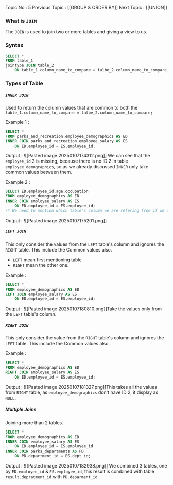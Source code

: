 Topic No : 5
Previous Topic : [[GROUP & ORDER BY]]
Next Topic : [[UNION]]

### What is `JOIN`
The `JOIN` is used to join two or more tables and giving a view to us.
### Syntax

```SQL
SELECT *
FROM table_1
jointype JOIN table_2
	ON table_1.column_name_to_compare = talbe_2.column_name_to_compare;
```
### Types of Table

##### `INNER JOIN`
Used to return the column values that are common to both the ``table_1.column_name_to_compare = talbe_2.column_name_to_compare;``

Example 1 : 
```SQL
SELECT *
FROM parks_and_recreation.employee_demographics AS ED
INNER JOIN parks_and_recreation.employee_salary AS ES
	ON ED.employee_id = ES.employee_id;
```

Output : ![[Pasted image 20250107174312.png]]
We can see that the `employee_id` 2 is missing, because there is no ID 2 in table `employee_demographics`, so as we already discussed `INNER` only take common values between them.

Example 2 :
```SQL
SELECT ED.employee_id,age,occupation
FROM employee_demographics AS ED
INNER JOIN employee_salary AS ES
	ON ED.employee_id = ES.employee_id;
/* We need to mention which table's column we are refering from if we are handling two columns with same name from different tables
```

Output : 
![[Pasted image 20250107175201.png]]

##### `LEFT JOIN`
This only consider the values from the `LEFT` table's column and ignores the `RIGHT` table. This include the Common values also.
- `LEFT` mean first mentioning table
- `RIGHT` mean the other one.

Example : 
```SQL
SELECT *
FROM employee_demographics AS ED
LEFT JOIN employee_salary AS ES
	ON ED.employee_id = ES.employee_id;
```

Output : 
![[Pasted image 20250107180810.png]]Take the values only from the `LEFT` table's column.

##### `RIGHT JOIN`
This only consider the value from the `RIGHT` table's column and ignores the `LEFT` table. This include the Common values also.

Example : 
```SQL
SELECT *
FROM employee_demographics AS ED
RIGHT JOIN employee_salary AS ES
	ON ED.employee_id = ES.employee_id;
```

Output :
![[Pasted image 20250107181327.png]]This takes all the values from `RIGHT` table, as `employee_demographics` don't have ID 2, it display as `NULL`.
##### Multiple Joins
Joining more than 2 tables.

```SQL
SELECT *
FROM employee_demographics AS ED
INNER JOIN employee_salary AS ES
	ON ED.employee_id = ES.employee_id
INNER JOIN parks_departments AS PD
	ON PD.department_id = ES.dept_id;
```

Output :
![[Pasted image 20250107182938.png]]
We combined 3 tables, one by  `ED.employee_id` & `ES.employee_id`, this result is combined with table `result.depratment_id` with `PD.deparment_id`.

